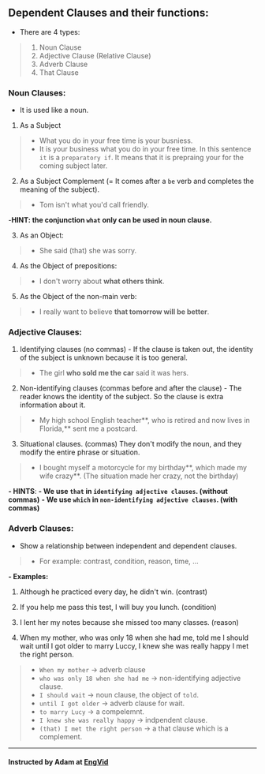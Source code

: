 ## Dependent Clauses and their functions:

- There are 4 types:
> 1. Noun Clause
> 2. Adjective Clause (Relative Clause)
> 3. Adverb Clause
> 4. That Clause

### Noun Clauses:

- It is used like a noun.

1. As a Subject
> - What you do in your free time is your busniess.
> - It is your business what you do in your free time. 
In this sentence `it` is a `preparatory if`. It means that it is prepraing your for the coming subject later.

2. As a Subject Complement (= It comes after a `be` verb and completes the meaning of the subject).
> - Tom isn't what you'd call friendly.

-**HINT: the conjunction `what` only can be used in noun clause.**

3. As an Object:
> - She said (that) she was sorry.

4. As the Object of prepositions:
> - I don't worry about **what others think**.

5. As the Object of the non-main verb:
> - I really want to believe **that tomorrow will be better**.

### Adjective Clauses:

1. Identifying clauses (no commas) - If the clause is taken out, the identity of the subject is unknown because it is too general.
> - The girl **who sold me the car** said it was hers.

2. Non-identifying clauses (commas before and after the clause) - The reader knows the identity of the subject. So the clause is extra information about it.
> - My high school English teacher**, who is retired and now lives in Florida,** sent me a postcard.

3. Situational clauses. (commas) They don't modify the noun, and they modify the entire phrase or situation.
> - I bought myself a motorcycle for my birthday**, which made my wife crazy**. (The situation made her crazy, not the birthday)

**- HINTS**: 
**- We use `that` in `identifying adjective clauses`. (without commas)**
**- We use `which` in `non-identifying adjective clauses`. (with commas)**

### Adverb Clauses:

- Show a relationship between independent and dependent clauses.
> - For example: contrast, condition, reason, time, ...

**- Examples:**

1. Although he practiced every day, he didn't win. (contrast)

2. If you help me pass this test, I will buy you lunch. (condition)

3. I lent her my notes because she missed too many classes. (reason)

4. When my mother, who was only 18 when she had me, told me I should wait until I got older to marry Luccy, I knew she was really happy I met the right person.

> - `When my mother` -> adverb clause
> - `who was only 18 when she had me` -> non-identifying adjective clause.
> - `I should wait` -> noun clause, the object of `told`.
> - `until I got older` -> adverb clause for wait.
> - `to marry Lucy` -> a compelemnt.
> - `I knew she was really happy` -> indpendent clause.
> - `(that) I met the right person` -> a that clause which is a complement.

---
#### Instructed by Adam at [EngVid](www.engvid.com)
